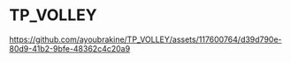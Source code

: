# TP_VOLLEY



https://github.com/ayoubrakine/TP_VOLLEY/assets/117600764/d39d790e-80d9-41b2-9bfe-48362c4c20a9

